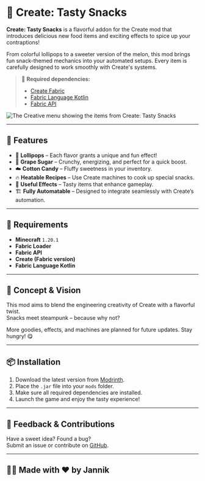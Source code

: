 # 🍬 Create: Tasty Snacks

**Create: Tasty Snacks** is a flavorful addon for the Create mod that introduces delicious new food items and exciting effects to spice up your contraptions!

From colorful lollipops to a sweeter version of the melon, this mod brings fun snack-themed mechanics into your automated setups. Every item is carefully designed to work smoothly with Create's systems.

> 🧩 **Required dependencies:**
> - [Create Fabric](https://modrinth.com/mod/create-fabric)
> - [Fabric Language Kotlin](https://modrinth.com/mod/fabric-language-kotlin)
> - [Fabric API](https://modrinth.com/mod/fabric-api)

![The Creative menu showing the items from Create: Tasty Snacks](https://cdn.modrinth.com/data/vxJVLpCJ/images/179b887fc7ebf91ad8aef2070f3b0178bd7630d8.png)

---

## 🧁 Features

- 🍭 **Lollipops** – Each flavor grants a unique and fun effect!
- 🍇 **Grape Sugar** – Crunchy, energizing, and perfect for a quick boost.
- ☁️ **Cotton Candy** – Fluffy sweetness in your inventory.
- 🔥 **Heatable Recipes** – Use Create machines to cook up special snacks.
- 🧪 **Useful Effects** – Tasty items that enhance gameplay.
- 🏗️ **Fully Automatable** – Designed to integrate seamlessly with Create’s automation.

---

## 🔧 Requirements

- **Minecraft** `1.20.1`
- **Fabric Loader**
- **Fabric API**
- **Create (Fabric version)**
- **Fabric Language Kotlin**

---

## 🧠 Concept & Vision

This mod aims to blend the engineering creativity of Create with a flavorful twist.  
Snacks meet steampunk – because why not?

More goodies, effects, and machines are planned for future updates. Stay hungry! 😋

---

## 📦 Installation

1. Download the latest version from [Modrinth](https://modrinth.com/mod/create-tasty-snacks).
2. Place the `.jar` file into your `mods` folder.
3. Make sure all required dependencies are installed.
4. Launch the game and enjoy the tasty experience!

---

## 💬 Feedback & Contributions

Have a sweet idea? Found a bug?  
Submit an issue or contribute on [GitHub](https://github.com/Jannnn13/create-tasty-snacks).

---

## 👨‍🍳 Made with ❤️ by Jannik

